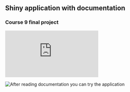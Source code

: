## Shiny application with documentation
### Course 9 final project

![Please read the documentation](https://waperez73.github.io/course9-final/Shiny-App-doc.html#/)

![After reading documentation you can try the application](https://course9.shinyapps.io/course9-final/)
